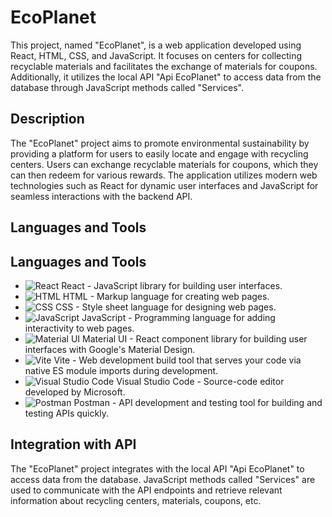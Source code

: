 # EcoPlanet

This project, named "EcoPlanet", is a web application developed using React, HTML, CSS, and JavaScript. It focuses on centers for collecting recyclable materials and facilitates the exchange of materials for coupons. Additionally, it utilizes the local API "Api EcoPlanet" to access data from the database through JavaScript methods called "Services".

## Description

The "EcoPlanet" project aims to promote environmental sustainability by providing a platform for users to easily locate and engage with recycling centers. Users can exchange recyclable materials for coupons, which they can then redeem for various rewards. The application utilizes modern web technologies such as React for dynamic user interfaces and JavaScript for seamless interactions with the backend API.

## Languages and Tools

## Languages and Tools

- ![React](https://img.shields.io/badge/-React-61DAFB?style=flat-square&logo=react&logoColor=white) React - JavaScript library for building user interfaces.
- ![HTML](https://img.shields.io/badge/-HTML-E34F26?style=flat-square&logo=html5&logoColor=white) HTML - Markup language for creating web pages.
- ![CSS](https://img.shields.io/badge/-CSS-1572B6?style=flat-square&logo=css3&logoColor=white) CSS - Style sheet language for designing web pages.
- ![JavaScript](https://img.shields.io/badge/-JavaScript-F7DF1E?style=flat-square&logo=javascript&logoColor=black) JavaScript - Programming language for adding interactivity to web pages.
- ![Material UI](https://img.shields.io/badge/-Material%20UI-0081CB?style=flat-square&logo=material-ui&logoColor=white) Material UI - React component library for building user interfaces with Google's Material Design.
- ![Vite](https://img.shields.io/badge/-Vite-646CFF?style=flat-square&logo=vite&logoColor=white) Vite - Web development build tool that serves your code via native ES module imports during development.
- ![Visual Studio Code](https://img.shields.io/badge/-Visual%20Studio%20Code-007ACC?style=flat-square&logo=visual-studio-code&logoColor=white) Visual Studio Code - Source-code editor developed by Microsoft.
- ![Postman](https://img.shields.io/badge/-Postman-FF6C37?style=flat-square&logo=postman&logoColor=white) Postman - API development and testing tool for building and testing APIs quickly.

## Integration with API

The "EcoPlanet" project integrates with the local API "Api EcoPlanet" to access data from the database. JavaScript methods called "Services" are used to communicate with the API endpoints and retrieve relevant information about recycling centers, materials, coupons, etc.
